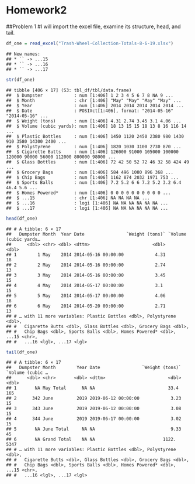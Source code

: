 Homework2
================

\#\#Problem 1 \#I will import the excel file, examine its structure,
head, and tail.

``` r
df_one = read_excel("Trash-Wheel-Collection-Totals-8-6-19.xlsx")
```

    ## New names:
    ## * `` -> ...15
    ## * `` -> ...16
    ## * `` -> ...17

``` r
str(df_one)
```

    ## tibble [406 × 17] (S3: tbl_df/tbl/data.frame)
    ##  $ Dumpster            : num [1:406] 1 2 3 4 5 6 7 8 NA 9 ...
    ##  $ Month               : chr [1:406] "May" "May" "May" "May" ...
    ##  $ Year                : num [1:406] 2014 2014 2014 2014 2014 ...
    ##  $ Date                : POSIXct[1:406], format: "2014-05-16" "2014-05-16" ...
    ##  $ Weight (tons)       : num [1:406] 4.31 2.74 3.45 3.1 4.06 ...
    ##  $ Volume (cubic yards): num [1:406] 18 13 15 15 18 13 8 16 116 14 ...
    ##  $ Plastic Bottles     : num [1:406] 1450 1120 2450 2380 980 1430 910 3580 14300 2400 ...
    ##  $ Polystyrene         : num [1:406] 1820 1030 3100 2730 870 ...
    ##  $ Cigarette Butts     : num [1:406] 126000 91000 105000 100000 120000 90000 56000 112000 800000 98000 ...
    ##  $ Glass Bottles       : num [1:406] 72 42 50 52 72 46 32 58 424 49 ...
    ##  $ Grocery Bags        : num [1:406] 584 496 1080 896 368 ...
    ##  $ Chip Bags           : num [1:406] 1162 874 2032 1971 753 ...
    ##  $ Sports Balls        : num [1:406] 7.2 5.2 6 6 7.2 5.2 3.2 6.4 46.4 5.6 ...
    ##  $ Homes Powered*      : num [1:406] 0 0 0 0 0 0 0 0 0 0 ...
    ##  $ ...15               : chr [1:406] NA NA NA NA ...
    ##  $ ...16               : logi [1:406] NA NA NA NA NA NA ...
    ##  $ ...17               : logi [1:406] NA NA NA NA NA NA ...

``` r
head(df_one)
```

    ## # A tibble: 6 × 17
    ##   Dumpster Month  Year Date                `Weight (tons)` `Volume (cubic yards…
    ##      <dbl> <chr> <dbl> <dttm>                        <dbl>                 <dbl>
    ## 1        1 May    2014 2014-05-16 00:00:00            4.31                    18
    ## 2        2 May    2014 2014-05-16 00:00:00            2.74                    13
    ## 3        3 May    2014 2014-05-16 00:00:00            3.45                    15
    ## 4        4 May    2014 2014-05-17 00:00:00            3.1                     15
    ## 5        5 May    2014 2014-05-17 00:00:00            4.06                    18
    ## 6        6 May    2014 2014-05-20 00:00:00            2.71                    13
    ## # … with 11 more variables: Plastic Bottles <dbl>, Polystyrene <dbl>,
    ## #   Cigarette Butts <dbl>, Glass Bottles <dbl>, Grocery Bags <dbl>,
    ## #   Chip Bags <dbl>, Sports Balls <dbl>, Homes Powered* <dbl>, ...15 <chr>,
    ## #   ...16 <lgl>, ...17 <lgl>

``` r
tail(df_one)
```

    ## # A tibble: 6 × 17
    ##   Dumpster Month        Year Date                `Weight (tons)` `Volume (cubic …
    ##      <dbl> <chr>       <dbl> <dttm>                        <dbl>            <dbl>
    ## 1       NA May Total      NA NA                            33.4               165
    ## 2      342 June         2019 2019-06-12 00:00:00            3.23               15
    ## 3      343 June         2019 2019-06-12 00:00:00            3.08               15
    ## 4      344 June         2019 2019-06-17 00:00:00            3.02               15
    ## 5       NA June Total     NA NA                             9.33               45
    ## 6       NA Grand Total    NA NA                          1122.               5347
    ## # … with 11 more variables: Plastic Bottles <dbl>, Polystyrene <dbl>,
    ## #   Cigarette Butts <dbl>, Glass Bottles <dbl>, Grocery Bags <dbl>,
    ## #   Chip Bags <dbl>, Sports Balls <dbl>, Homes Powered* <dbl>, ...15 <chr>,
    ## #   ...16 <lgl>, ...17 <lgl>

